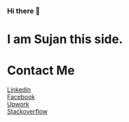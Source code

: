 ### Hi there 👋
<h1>I am Sujan this side. </h1>

<h1>Contact Me</h1>
<a href= 'https://www.linkedin.com/in/sujan-sharma-b965941a7/'>Linkedin  
<br><a href='https://www.facebook.com/Sujan.Sharma07'>Facebook
<br><a href='https://www.upwork.com/freelancers/~01e92b1f5bceb96b8a'>Upwork
<br><a href='https://stackoverflow.com/users/13851812/sujan-sharma'>Stackoverflow
    
    

<!--
**SujanSharma07/SujanSharma07** is a ✨ _special_ ✨ repository because its `README.md` (this file) appears on your GitHub profile.

Here are some ideas to get you started:

- 🔭 I’m currently working on ...
- 🌱 I’m currently learning ...
- 👯 I’m looking to collaborate on ...
- 🤔 I’m looking for help with ...
- 💬 Ask me about ...
- 📫 How to reach me: ...
- 😄 Pronouns: ...
- ⚡ Fun fact: ...
-->
